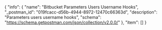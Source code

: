 {
  "info": {
    "name": "Bitbucket Parameters Users Username Hooks",
    "_postman_id": "019fcacc-d56b-4944-8972-12470c66363d",
    "description": "Parameters users username hooks",
    "schema": "https://schema.getpostman.com/json/collection/v2.0.0/"
  },
  "item": []
}